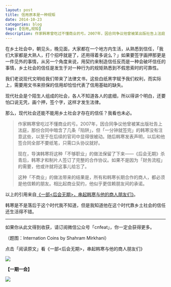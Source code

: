 ```yaml
---
layout: post
title: 信用原本是一种规矩
date: 2014-10-23
categories: blog
tags: [信用,规矩]
description: 作家韩寒曾吃过不懂商业的亏。2007年，因合同争议他曾被某出版社告上法庭，那份合同中暗含了几条「陷阱」，但「一分钟就签完」的韩寒没有注意这些，以至于在后续的官司中显得很被动。随后韩寒发表声明，以后和他签合同全部不要纸笔，只需口头协议就好。
---
```


在乡土社会中，朝见头，晚见面，大家都在一个地方内生活，从熟悉到信任，「我们大家都是大熟人，打个招呼就是了，还用得着多说么？」如果要签字画押那更是一件见外的事情，从另一个角度来说，用契约来制造信任反而是一种会破坏信任的事情，乡土社会的信任是发生于对一种行为的规矩熟悉到不假思索时的可靠性。

我们老说现代文明给我们带来了法律文书，这些白纸黑字赋予我们权利，而实际上，需要用文书来担保的信用却恰恰代表了信用基础的缺失。

现代社会是个陌生人组成的社会，各人不知道各人的底细，所以得讲个明白，还要怕口说无凭，画个押，签个字，这样才发生法律。

那么，现代社会还能不能用乡土社会才存在的信任？我看也未必。

>作家韩寒曾吃过不懂商业的亏。2007年，因合同争议他曾被某出版社告上法庭，那份合同中暗含了几条「陷阱」，但「一分钟就签完」的韩寒没有注意这些，以至于在后续的官司中显得很被动。随后韩寒发表声明，以后和他签合同全部不要纸笔，只需口头协议就好。
>
>现在，导演韩寒将这种「不够职业」的做法保留了下来——《后会无期》杀青后，韩寒才和制片人签订了完整的合作协议。如果不是因为「财务流程」的需要，他或许就将这事儿给忘了。
>
>这种「不商业」的做法带来的结果是，所有和韩寒长期合作的商人，都必须是他信赖的朋友。相比起商业契约，他似乎更信赖朋友间的承诺。

以上的引用来自[《一部<后会无期>，串起韩寒与他的商人朋友们》](http://www.huxiu.com/article/38849/1.html)。

韩寒是不是落后于这个时代我不知道，但是我知道他在这个时代靠乡土社会的信任还生活得不错。

----

如果你从此文得到收获，请订阅微信公众号「cnfeat」，你一定会获得更多。

（题图：Internation Coins by Shahram Mirkhani）

点击「阅读原文」看《一部<后会无期>，串起韩寒与他的商人朋友们》

![](http://cnfeat.qiniudn.com/signitrue-2014-09-28.jpg)

**【一期一会】**

![](http://cnfeat.qiniudn.com/59aac87e2b4bb78.jpg)
